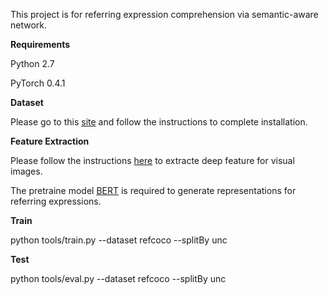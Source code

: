 This project is for referring expression comprehension via semantic-aware network.

**Requirements**

Python 2.7

PyTorch 0.4.1

**Dataset**

Please go to this [site](https://github.com/lichengunc/refer) and follow the instructions to complete installation.

**Feature Extraction**

Please follow the instructions [here](https://github.com/lichengunc/MAttNet) to extracte deep feature for visual images.

The pretraine model [BERT](https://github.com/codertimo/BERT-pytorch) is required to generate representations for referring expressions.

**Train**

python tools/train.py --dataset refcoco --splitBy unc

**Test**

python tools/eval.py --dataset refcoco --splitBy unc
